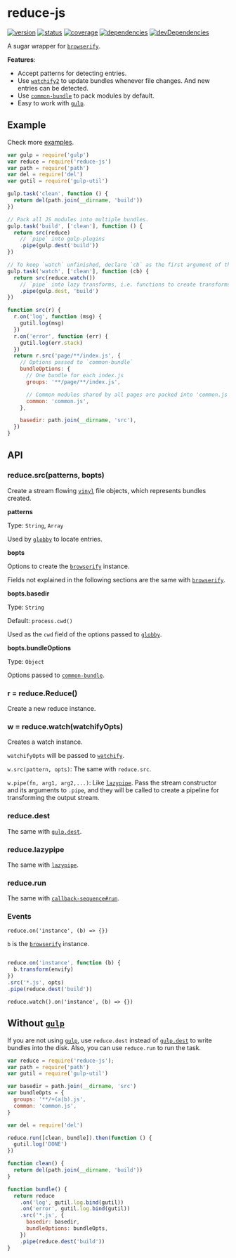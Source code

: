 # reduce-js
[![version](https://img.shields.io/npm/v/reduce-js.svg)](https://www.npmjs.org/package/reduce-js)
[![status](https://travis-ci.org/zoubin/reduce-js.svg?branch=master)](https://travis-ci.org/zoubin/reduce-js)
[![coverage](https://img.shields.io/coveralls/zoubin/reduce-js.svg)](https://coveralls.io/github/zoubin/reduce-js)
[![dependencies](https://david-dm.org/zoubin/reduce-js.svg)](https://david-dm.org/zoubin/reduce-js)
[![devDependencies](https://david-dm.org/zoubin/reduce-js/dev-status.svg)](https://david-dm.org/zoubin/reduce-js#info=devDependencies)

A sugar wrapper for [`browserify`].

**Features**:

* Accept patterns for detecting entries.
* Use [`watchify2`] to update bundles whenever file changes. And new entries can be detected.
* Use [`common-bundle`] to pack modules by default.
* Easy to work with [`gulp`].

## Example
Check more [examples](example/).

```javascript
var gulp = require('gulp')
var reduce = require('reduce-js')
var path = require('path')
var del = require('del')
var gutil = require('gulp-util')

gulp.task('clean', function () {
  return del(path.join(__dirname, 'build'))
})

// Pack all JS modules into multiple bundles.
gulp.task('build', ['clean'], function () {
  return src(reduce)
    // `pipe` into gulp-plugins
    .pipe(gulp.dest('build'))
})

// To keep `watch` unfinished, declare `cb` as the first argument of the task callback
gulp.task('watch', ['clean'], function (cb) {
  return src(reduce.watch())
    // `pipe` into lazy transforms, i.e. functions to create transforms
    .pipe(gulp.dest, 'build')
})

function src(r) {
  r.on('log', function (msg) {
    gutil.log(msg)
  })
  r.on('error', function (err) {
    gutil.log(err.stack)
  })
  return r.src('page/**/index.js', {
    // Options passed to `common-bundle`
    bundleOptions: {
      // One bundle for each index.js
      groups: '**/page/**/index.js',

      // Common modules shared by all pages are packed into 'common.js'
      common: 'common.js',
    },

    basedir: path.join(__dirname, 'src'),
  })
}

```

## API

### reduce.src(patterns, bopts)
Create a stream flowing [`vinyl`] file objects,
which represents bundles created.

**patterns**

Type: `String`, `Array`

Used by [`globby`] to locate entries.

**bopts**

Options to create the [`browserify`] instance.

Fields not explained in the following sections
are the same with [`browserify`].

**bopts.basedir**

Type: `String`

Default: `process.cwd()`

Used as the `cwd` field of the options passed to [`globby`].

**bopts.bundleOptions**

Type: `Object`

Options passed to [`common-bundle`].

### r = reduce.Reduce()
Create a new reduce instance.

### w = reduce.watch(watchifyOpts)
Creates a watch instance.

`watchifyOpts` will be passed to [`watchify`].

`w.src(pattern, opts)`:
The same with `reduce.src`.

`w.pipe(fn, arg1, arg2,...)`: Like [`lazypipe`].
Pass the stream constructor and its arguments to `.pipe`,
and they will be called to create a pipeline
for transforming the output stream.

### reduce.dest
The same with [`gulp.dest`].

### reduce.lazypipe
The same with [`lazypipe`].

### reduce.run
The same with [`callback-sequence#run`].

### Events

`reduce.on('instance', (b) => {})`

`b` is the [`browserify`] instance.

```javascript

reduce.on('instance', function (b) {
  b.transform(envify)
})
.src('*.js', opts)
.pipe(reduce.dest('build'))

```

`reduce.watch().on('instance', (b) => {})`

## Without [`gulp`]
If you are not using [`gulp`],
use `reduce.dest` instead of [`gulp.dest`] to write bundles into the disk.
Also, you can use `reduce.run` to run the task.

```javascript
var reduce = require('reduce-js');
var path = require('path')
var gutil = require('gulp-util')

var basedir = path.join(__dirname, 'src')
var bundleOpts = {
  groups: '**/+(a|b).js',
  common: 'common.js',
}

var del = require('del')

reduce.run([clean, bundle]).then(function () {
  gutil.log('DONE')
})

function clean() {
  return del(path.join(__dirname, 'build'))
}

function bundle() {
  return reduce
    .on('log', gutil.log.bind(gutil))
    .on('error', gutil.log.bind(gutil))
    .src('*.js', {
      basedir: basedir,
      bundleOptions: bundleOpts,
    })
    .pipe(reduce.dest('build'))
}

```

[`browserify`]: https://www.npmjs.com/package/browserify
[`common-bundle`]: https://www.npmjs.com/package/common-bundle
[`vinyl`]: https://www.npmjs.com/package/vinyl
[`gulp`]: https://www.npmjs.com/package/gulp
[`globby`]: https://github.com/sindresorhus/globby
[`watchify`]: https://github.com/substack/watchify
[`watchify2`]: https://github.com/reducejs/watchify2
[`lazypipe`]: https://github.com/OverZealous/lazypipe
[`gulp.dest`]: https://github.com/gulpjs/gulp/blob/master/docs/API.md#gulpdestpath-options
[`callback-sequence#run`]: https://github.com/zoubin/callback-sequence#sequenceruncallbacks-done

